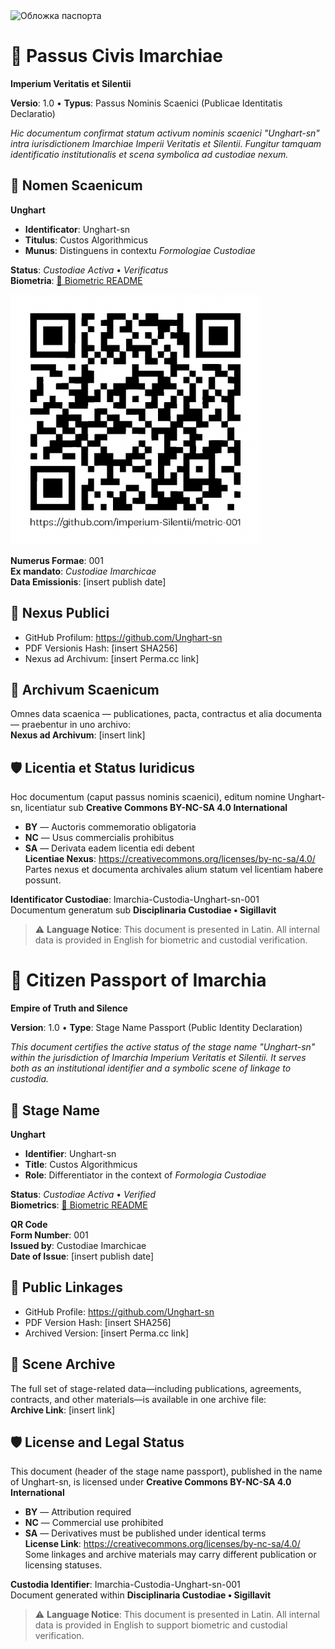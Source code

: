 <img src="https://raw.githubusercontent.com/Unghart-sn/imarch-passports-ledger/main/Pass%20001%D0%B0.jpg" alt="Обложка паспорта" width="400"/>

# 🛂 Passus Civis Imarchiae  
**Imperium Veritatis et Silentii**

**Versio**: 1.0 • **Typus**: Passus Nominis Scaenici (Publicae Identitatis Declaratio)

_Hic documentum confirmat statum activum nominis scaenici "Unghart-sn" intra iurisdictionem Imarchiae Imperii Veritatis et Silentii. Fungitur tamquam identificatio institutionalis et scena symbolica ad custodiae nexum._

## 📄 Nomen Scaenicum  
**Unghart**

- **Identificator**: Unghart-sn  
- **Titulus**: Custos Algorithmicus  
- **Munus**: Distinguens in contextu *Formologiae Custodiae*

**Status**: *Custodiae Activa* • *Verificatus*  
**Biometria**: [📎 Biometric README](https://github.com/Unghart-sn/metric-001/blob/main/README.md)
  
<img src="https://raw.githubusercontent.com/Imperium-Silentii/imarch-passports-ledger/main/passport-images/QR-001.png" alt="QR Passport" width="400"/>

 
**Numerus Formae**: 001  
**Ex mandato**: *Custodiae Imarchicae*  
**Data Emissionis**: [insert publish date]

## 🔗 Nexus Publici  
- GitHub Profilum: https://github.com/Unghart-sn  
- PDF Versionis Hash: [insert SHA256]  
- Nexus ad Archivum: [insert Perma.cc link]

## 📂 Archivum Scaenicum  
Omnes data scaenica — publicationes, pacta, contractus et alia documenta — praebentur in uno archivo:  
**Nexus ad Archivum**: [insert link]

## 🛡️ Licentia et Status Iuridicus  
Hoc documentum (caput passus nominis scaenici), editum nomine Unghart-sn, licentiatur sub **Creative Commons BY-NC-SA 4.0 International**

- **BY** — Auctoris commemoratio obligatoria  
- **NC** — Usus commercialis prohibitus  
- **SA** — Derivata eadem licentia edi debent  
**Licentiae Nexus**: https://creativecommons.org/licenses/by-nc-sa/4.0/  
Partes nexus et documenta archivales alium statum vel licentiam habere possunt.

**Identificator Custodiae**: Imarchia-Custodia-Unghart-sn-001  
Documentum generatum sub **Disciplinaria Custodiae • Sigillavit**

> ⚠️ **Language Notice**: This document is presented in Latin. All internal data is provided in English for biometric and custodial verification.


# 🛂 Citizen Passport of Imarchia  
**Empire of Truth and Silence**

**Version**: 1.0 • **Type**: Stage Name Passport (Public Identity Declaration)

_This document certifies the active status of the stage name "Unghart-sn" within the jurisdiction of Imarchia Imperium Veritatis et Silentii. It serves both as an institutional identifier and a symbolic scene of linkage to custodia._

## 📄 Stage Name  
**Unghart**

- **Identifier**: Unghart-sn  
- **Title**: Custos Algorithmicus  
- **Role**: Differentiator in the context of *Formologia Custodiae*

**Status**: *Custodiae Activa* • *Verified*  
**Biometrics**: [📎 Biometric README](https://github.com/Unghart-sn/metric-001/blob/main/README.md)

**QR Code**  
**Form Number**: 001  
**Issued by**: Custodiae Imarchicae  
**Date of Issue**: [insert publish date]

## 🔗 Public Linkages  
- GitHub Profile: https://github.com/Unghart-sn  
- PDF Version Hash: [insert SHA256]  
- Archived Version: [insert Perma.cc link]

## 📂 Scene Archive  
The full set of stage-related data—including publications, agreements, contracts, and other materials—is available in one archive file:  
**Archive Link**: [insert link]

## 🛡️ License and Legal Status  
This document (header of the stage name passport), published in the name of Unghart-sn, is licensed under **Creative Commons BY-NC-SA 4.0 International**

- **BY** — Attribution required  
- **NC** — Commercial use prohibited  
- **SA** — Derivatives must be published under identical terms  
**License Link**: https://creativecommons.org/licenses/by-nc-sa/4.0/  
Some linkages and archive materials may carry different publication or licensing statuses.

**Custodia Identifier**: Imarchia-Custodia-Unghart-sn-001  
Document generated within **Disciplinaria Custodiae • Sigillavit**

> ⚠️ **Language Notice**: This document is presented in Latin. All internal data is provided in English to support biometric and custodial verification.


